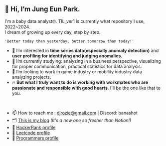 ## 👋 Hi, I’m Jung Eun Park.
I'm a baby data analyst🤓. TIL_ver1 is currently what repository I use, 2022~2024.  
I dream of growing up every day, step by step.  

    'Better today than yesterday, better tomorrow than today!'

- 👀 I’m interested in **time series data(especially anomaly detection)** and **user profiling for identifying and judging anomalies**.
- 🌱 I’m currently studying: analyzing in a business perspective, visualizing for proper communication, practical statistics for data analysis. 
- 💞️ I’m looking to work in game industry or mobility industry data analyzing projects.  
- 🔥 **But what I truly want to do is working with workmates who are passionate and responsible with good hearts**. I'll be the one like that to you.
<br>  

- 📫 How to reach me : djrozie@gmail.com | Discord: banashot
- 🗂 [This is my blog](https://angelapark.tistory.com/)  _(It's a new one so fresher than Notion!)_
- 🧩 [HackerRank profile](https://www.hackerrank.com/djrozie)  
- 🧩 [Leetcode profile](https://leetcode.com/Angela-Park-JE/)  
- 🧩 [Programmers profile](https://career.programmers.co.kr/pr/djrozie_4150)  


<!---
Angela-Park-JE/Angela-Park-JE is a ✨ special ✨ repository because its `README.md` (this file) appears on your GitHub profile.
You can click the Preview link to take a look at your changes.
--->


